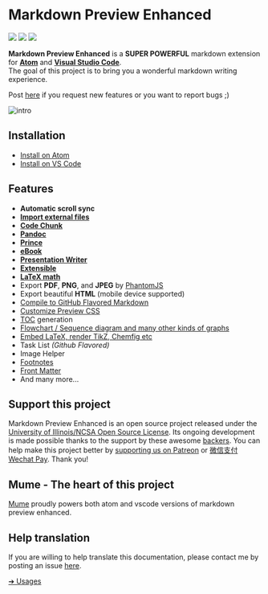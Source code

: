 # Markdown Preview Enhanced

[![](https://img.shields.io/github/tag/shd101wyy/markdown-preview-enhanced.svg)](https://github.com/shd101wyy/markdown-preview-enhanced/releases) ![](https://img.shields.io/apm/dm/markdown-preview-enhanced.svg)  [![](https://img.shields.io/github/stars/shd101wyy/markdown-preview-enhanced.svg?style=social&label=Star)](https://github.com/shd101wyy/markdown-preview-enhanced)  

**Markdown Preview Enhanced** is a **SUPER POWERFUL** markdown extension for [**Atom**](https://atom.io/packages/markdown-preview-enhanced) and [**Visual Studio Code**](https://marketplace.visualstudio.com/items?itemName=shd101wyy.markdown-preview-enhanced).   
The goal of this project is to bring you a wonderful markdown writing experience.  

Post [here](https://github.com/shd101wyy/markdown-preview-enhanced/issues) if you request new features or you want to report bugs ;)

![intro](https://user-images.githubusercontent.com/1908863/28227953-eb6eefa4-68a1-11e7-8769-96ea83facf3b.png)

## Installation
* [Install on Atom](installation.md)
* [Install on VS Code](vscode-installation.md)

## Features

- **Automatic scroll sync**  
- **[Import external files](file-imports.md)**
- **[Code Chunk](code-chunk.md)**
- **[Pandoc](pandoc.md)**
- **[Prince](prince.md)**  
- **[eBook](ebook.md)**
- **[Presentation Writer](presentation.md)**
- **[Extensible](developer.md?id=how-to-write-extensions)**
- **[LaTeX math](math.md)**  
- Export **PDF**, **PNG**, and **JPEG** by [PhantomJS](phantomjs.md)   
- Export beautiful **HTML** (mobile device supported)  
- [Compile to GitHub Flavored Markdown](markdown.md)
- [Customize Preview CSS](customize-css.md)  
- [TOC](toc.md) generation  
- [Flowchart / Sequence diagram and many other kinds of graphs](graphs.md)
- [Embed LaTeX, render TikZ, Chemfig etc](code-chunk.md?id=latex)
- Task List *(Github Flavored)*  
- Image Helper
- [Footnotes](https://github.com/shd101wyy/markdown-preview-enhanced/issues/35)  
- [Front Matter](https://github.com/shd101wyy/markdown-preview-enhanced/issues/100)
- And many more...

## Support this project
Markdown Preview Enhanced is an open source project released under the [University of Illinois/NCSA Open Source License](LICENSE.md). Its ongoing development is made possible thanks to the support by these awesome [backers](backers.md). You can help make this project better by [supporting us on Patreon](https://www.patreon.com/shd101wyy) or [微信支付 Wechat Pay](https://shd101wyy.github.io/markdown-preview-enhanced/#/wechat). Thank you!  

## Mume - The heart of this project
[Mume](https://github.com/shd101wyy/mume) proudly powers both atom and vscode versions of markdown preview enhanced.   

## Help translation
If you are willing to help translate this documentation, please contact me by posting an issue [here](https://github.com/shd101wyy/markdown-preview-enhanced/issues).      

[➔ Usages](usages.md)